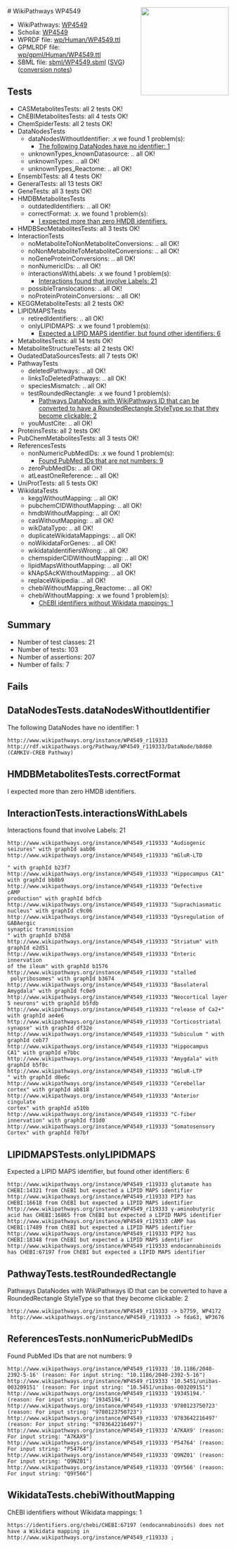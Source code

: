 <img style="float: right; width: 200px" src="../logo.png" />
# WikiPathways WP4549

* WikiPathways: [WP4549](https://identifiers.org/wikipathways:WP4549)
* Scholia: [WP4549](https://scholia.toolforge.org/wikipathways/WP4549)
* WPRDF file: [wp/Human/WP4549.ttl](../wp/Human/WP4549.ttl)
* GPMLRDF file: [wp/gpml/Human/WP4549.ttl](../wp/gpml/Human/WP4549.ttl)
* SBML file: [sbml/WP4549.sbml](../sbml/WP4549.sbml) ([SVG](../sbml/WP4549.svg)) ([conversion notes](../sbml/WP4549.txt))

## Tests
* CASMetabolitesTests: all 2 tests OK!
* ChEBIMetabolitesTests: all 4 tests OK!
* ChemSpiderTests: all 2 tests OK!
* DataNodesTests
    * dataNodesWithoutIdentifier: .x we found 1 problem(s):
        * [The following DataNodes have no identifier: 1](#d2d32fa0)
    * unknownTypes_knownDatasource: .. all OK!
    * unknownTypes: .. all OK!
    * unknownTypes_Reactome: .. all OK!
* EnsemblTests: all 4 tests OK!
* GeneralTests: all 13 tests OK!
* GeneTests: all 3 tests OK!
* HMDBMetabolitesTests
    * outdatedIdentifiers: .. all OK!
    * correctFormat: .x. we found 1 problem(s):
        * [I expected more than zero HMDB identifiers.](#ad154c1e)
* HMDBSecMetabolitesTests: all 3 tests OK!
* InteractionTests
    * noMetaboliteToNonMetaboliteConversions: .. all OK!
    * noNonMetaboliteToMetaboliteConversions: .. all OK!
    * noGeneProteinConversions: .. all OK!
    * nonNumericIDs: .. all OK!
    * interactionsWithLabels: .x we found 1 problem(s):
        * [Interactions found that involve Labels: 21](#fe97a8d8)
    * possibleTranslocations: .. all OK!
    * noProteinProteinConversions: .. all OK!
* KEGGMetaboliteTests: all 2 tests OK!
* LIPIDMAPSTests
    * retiredIdentifiers: .. all OK!
    * onlyLIPIDMAPS: .x we found 1 problem(s):
        * [Expected a LIPID MAPS identifier, but found other identifiers: 6](#48cc60bd)
* MetabolitesTests: all 14 tests OK!
* MetaboliteStructureTests: all 2 tests OK!
* OudatedDataSourcesTests: all 7 tests OK!
* PathwayTests
    * deletedPathways: .. all OK!
    * linksToDeletedPathways: .. all OK!
    * speciesMismatch: .. all OK!
    * testRoundedRectangle: .x we found 1 problem(s):
        * [Pathways DataNodes with WikiPathways ID that can be converted to have a RoundedRectangle StyleType so that they become clickable: 2](#9fbad3cc)
    * youMustCite: .. all OK!
* ProteinsTests: all 2 tests OK!
* PubChemMetabolitesTests: all 3 tests OK!
* ReferencesTests
    * nonNumericPubMedIDs: .x we found 1 problem(s):
        * [Found PubMed IDs that are not numbers: 9](#762af870)
    * zeroPubMedIDs: .. all OK!
    * atLeastOneReference: .. all OK!
* UniProtTests: all 5 tests OK!
* WikidataTests
    * keggWithoutMapping: .. all OK!
    * pubchemCIDWithoutMapping: .. all OK!
    * hmdbWithoutMapping: .. all OK!
    * casWithoutMapping: .. all OK!
    * wikDataTypo: .. all OK!
    * duplicateWikidataMappings: .. all OK!
    * noWikidataForGenes: .. all OK!
    * wikidataIdentifiersWrong: .. all OK!
    * chemspiderCIDWithoutMapping: .. all OK!
    * lipidMapsWithoutMapping: .. all OK!
    * kNApSAcKWithoutMapping: .. all OK!
    * replaceWikipedia: .. all OK!
    * chebiWithoutMapping_Reactome: .. all OK!
    * chebiWithoutMapping: .x we found 1 problem(s):
        * [ChEBI identifiers without Wikidata mappings: 1](#a8d554cd)


## Summary

* Number of test classes: 21
* Number of tests: 103
* Number of assertions: 207
* Number of fails: 7

## Fails

<a name="d2d32fa0" />

## DataNodesTests.dataNodesWithoutIdentifier

The following DataNodes have no identifier: 1
```
http://www.wikipathways.org/instance/WP4549_r119333 http://rdf.wikipathways.org/Pathway/WP4549_r119333/DataNode/b8d60 (CAMKIV-CREB Pathway)
```

<a name="ad154c1e" />

## HMDBMetabolitesTests.correctFormat

I expected more than zero HMDB identifiers.
<a name="fe97a8d8" />

## InteractionTests.interactionsWithLabels

Interactions found that involve Labels: 21
```
http://www.wikipathways.org/instance/WP4549_r119333 "Audiogenic seizures" with graphId aab06
http://www.wikipathways.org/instance/WP4549_r119333 "mGluR-LTD

" with graphId b23f7
http://www.wikipathways.org/instance/WP4549_r119333 "Hippocampus CA1" with graphId bb8b9
http://www.wikipathways.org/instance/WP4549_r119333 "Defective 
cAMP 
production" with graphId bdfcb
http://www.wikipathways.org/instance/WP4549_r119333 "Suprachiasmatic 
nucleus" with graphId c9c06
http://www.wikipathways.org/instance/WP4549_r119333 "Dysregulation of GABAergic 
synaptic transmission
" with graphId b7d58
http://www.wikipathways.org/instance/WP4549_r119333 "Striatum" with graphId e2d51
http://www.wikipathways.org/instance/WP4549_r119333 "Enteric innervation 
of the ileum" with graphId b1576
http://www.wikipathways.org/instance/WP4549_r119333 "stalled
 polyribosomes" with graphId b3674
http://www.wikipathways.org/instance/WP4549_r119333 "Basolateral 
Amygdala" with graphId fc0e9
http://www.wikipathways.org/instance/WP4549_r119333 "Neocortical layer
5 neurons" with graphId b5fdb
http://www.wikipathways.org/instance/WP4549_r119333 "release of Ca2+" with graphId ae4e6
http://www.wikipathways.org/instance/WP4549_r119333 "Corticostriatal 
synapse" with graphId df32e
http://www.wikipathways.org/instance/WP4549_r119333 "Subiculum " with graphId ceb77
http://www.wikipathways.org/instance/WP4549_r119333 "Hippocampus 
CA1" with graphId e7bbc
http://www.wikipathways.org/instance/WP4549_r119333 "Amygdala" with graphId b5f0c
http://www.wikipathways.org/instance/WP4549_r119333 "mGluR-LTP
" with graphId d0e6c
http://www.wikipathways.org/instance/WP4549_r119333 "Cerebellar cortex" with graphId ab818
http://www.wikipathways.org/instance/WP4549_r119333 "Anterior cingulate 
cortex" with graphId a510b
http://www.wikipathways.org/instance/WP4549_r119333 "C-fiber innervation" with graphId f31d0
http://www.wikipathways.org/instance/WP4549_r119333 "Somatosensory
Cortex" with graphId f07bf
```

<a name="48cc60bd" />

## LIPIDMAPSTests.onlyLIPIDMAPS

Expected a LIPID MAPS identifier, but found other identifiers: 6
```
http://www.wikipathways.org/instance/WP4549_r119333 glutamate has CHEBI:14321 from ChEBI but expected a LIPID MAPS identifier
http://www.wikipathways.org/instance/WP4549_r119333 PIP3 has CHEBI:16618 from ChEBI but expected a LIPID MAPS identifier
http://www.wikipathways.org/instance/WP4549_r119333 γ-aminobutyric acid has CHEBI:16865 from ChEBI but expected a LIPID MAPS identifier
http://www.wikipathways.org/instance/WP4549_r119333 cAMP has CHEBI:17489 from ChEBI but expected a LIPID MAPS identifier
http://www.wikipathways.org/instance/WP4549_r119333 PIP2 has CHEBI:18348 from ChEBI but expected a LIPID MAPS identifier
http://www.wikipathways.org/instance/WP4549_r119333 endocannabinoids has CHEBI:67197 from ChEBI but expected a LIPID MAPS identifier
```

<a name="9fbad3cc" />

## PathwayTests.testRoundedRectangle

Pathways DataNodes with WikiPathways ID that can be converted to have a RoundedRectangle StyleType so that they become clickable: 2
```
http://www.wikipathways.org/instance/WP4549_r119333 -> b7759, WP4172
 http://www.wikipathways.org/instance/WP4549_r119333 -> fda63, WP3676
 ```

<a name="762af870" />

## ReferencesTests.nonNumericPubMedIDs

Found PubMed IDs that are not numbers: 9
```
http://www.wikipathways.org/instance/WP4549_r119333 '10.1186/2040-2392-5-16' (reason: For input string: "10.1186/2040-2392-5-16")
http://www.wikipathways.org/instance/WP4549_r119333 '10.5451/unibas-003209151' (reason: For input string: "10.5451/unibas-003209151")
http://www.wikipathways.org/instance/WP4549_r119333 '19345194.' (reason: For input string: "19345194.")
http://www.wikipathways.org/instance/WP4549_r119333 '9780123750723' (reason: For input string: "9780123750723")
http://www.wikipathways.org/instance/WP4549_r119333 '9783642216497' (reason: For input string: "9783642216497")
http://www.wikipathways.org/instance/WP4549_r119333 'A7KAX9' (reason: For input string: "A7KAX9")
http://www.wikipathways.org/instance/WP4549_r119333 'P54764' (reason: For input string: "P54764")
http://www.wikipathways.org/instance/WP4549_r119333 'Q9NZ01' (reason: For input string: "Q9NZ01")
http://www.wikipathways.org/instance/WP4549_r119333 'Q9Y566' (reason: For input string: "Q9Y566")
```

<a name="a8d554cd" />

## WikidataTests.chebiWithoutMapping

ChEBI identifiers without Wikidata mappings: 1
```
https://identifiers.org/chebi/CHEBI:67197 (endocannabinoids) does not have a Wikidata mapping in http://www.wikipathways.org/instance/WP4549_r119333 ; 
```

